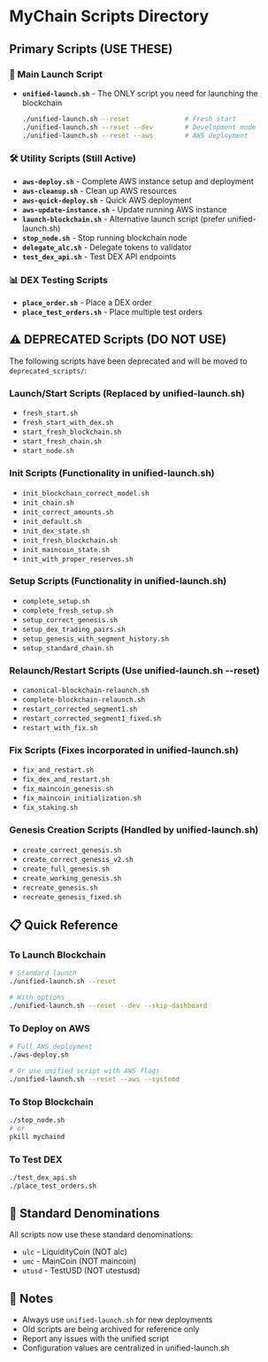 # MyChain Scripts Directory

## Primary Scripts (USE THESE)

### 🚀 Main Launch Script
- **`unified-launch.sh`** - The ONLY script you need for launching the blockchain
  ```bash
  ./unified-launch.sh --reset              # Fresh start
  ./unified-launch.sh --reset --dev        # Development mode
  ./unified-launch.sh --reset --aws        # AWS deployment
  ```

### 🛠 Utility Scripts (Still Active)
- **`aws-deploy.sh`** - Complete AWS instance setup and deployment
- **`aws-cleanup.sh`** - Clean up AWS resources
- **`aws-quick-deploy.sh`** - Quick AWS deployment
- **`aws-update-instance.sh`** - Update running AWS instance
- **`launch-blockchain.sh`** - Alternative launch script (prefer unified-launch.sh)
- **`stop_node.sh`** - Stop running blockchain node
- **`delegate_alc.sh`** - Delegate tokens to validator
- **`test_dex_api.sh`** - Test DEX API endpoints

### 📊 DEX Testing Scripts
- **`place_order.sh`** - Place a DEX order
- **`place_test_orders.sh`** - Place multiple test orders

## ⚠️ DEPRECATED Scripts (DO NOT USE)

The following scripts have been deprecated and will be moved to `deprecated_scripts/`:

### Launch/Start Scripts (Replaced by unified-launch.sh)
- `fresh_start.sh`
- `fresh_start_with_dex.sh`
- `start_fresh_blockchain.sh`
- `start_fresh_chain.sh`
- `start_node.sh`

### Init Scripts (Functionality in unified-launch.sh)
- `init_blockchain_correct_model.sh`
- `init_chain.sh`
- `init_correct_amounts.sh`
- `init_default.sh`
- `init_dex_state.sh`
- `init_fresh_blockchain.sh`
- `init_maincoin_state.sh`
- `init_with_proper_reserves.sh`

### Setup Scripts (Functionality in unified-launch.sh)
- `complete_setup.sh`
- `complete_fresh_setup.sh`
- `setup_correct_genesis.sh`
- `setup_dex_trading_pairs.sh`
- `setup_genesis_with_segment_history.sh`
- `setup_standard_chain.sh`

### Relaunch/Restart Scripts (Use unified-launch.sh --reset)
- `canonical-blockchain-relaunch.sh`
- `complete-blockchain-relaunch.sh`
- `restart_corrected_segment1.sh`
- `restart_corrected_segment1_fixed.sh`
- `restart_with_fix.sh`

### Fix Scripts (Fixes incorporated in unified-launch.sh)
- `fix_and_restart.sh`
- `fix_dex_and_restart.sh`
- `fix_maincoin_genesis.sh`
- `fix_maincoin_initialization.sh`
- `fix_staking.sh`

### Genesis Creation Scripts (Handled by unified-launch.sh)
- `create_correct_genesis.sh`
- `create_correct_genesis_v2.sh`
- `create_full_genesis.sh`
- `create_working_genesis.sh`
- `recreate_genesis.sh`
- `recreate_genesis_fixed.sh`

## 📋 Quick Reference

### To Launch Blockchain
```bash
# Standard launch
./unified-launch.sh --reset

# With options
./unified-launch.sh --reset --dev --skip-dashboard
```

### To Deploy on AWS
```bash
# Full AWS deployment
./aws-deploy.sh

# Or use unified script with AWS flags
./unified-launch.sh --reset --aws --systemd
```

### To Stop Blockchain
```bash
./stop_node.sh
# or
pkill mychaind
```

### To Test DEX
```bash
./test_dex_api.sh
./place_test_orders.sh
```

## 🔧 Standard Denominations
All scripts now use these standard denominations:
- `ulc` - LiquidityCoin (NOT alc)
- `umc` - MainCoin (NOT maincoin)
- `utusd` - TestUSD (NOT utestusd)

## 📝 Notes
- Always use `unified-launch.sh` for new deployments
- Old scripts are being archived for reference only
- Report any issues with the unified script
- Configuration values are centralized in unified-launch.sh